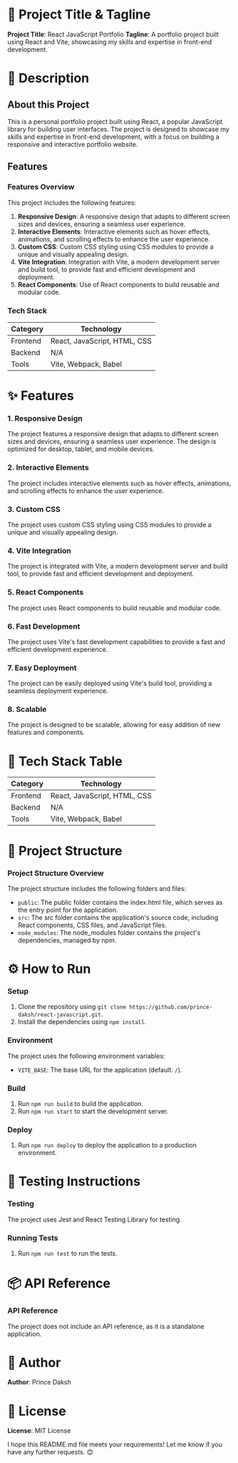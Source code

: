 🚀 Project Title & Tagline
================================

**Project Title**: React JavaScript Portfolio
**Tagline**: A portfolio project built using React and Vite, showcasing my skills and expertise in front-end development.

📖 Description
=============

About this Project
-------------------

This is a personal portfolio project built using React, a popular JavaScript library for building user interfaces. The project is designed to showcase my skills and expertise in front-end development, with a focus on building a responsive and interactive portfolio website.

Features
--------

### Features Overview

This project includes the following features:

1. **Responsive Design**: A responsive design that adapts to different screen sizes and devices, ensuring a seamless user experience.
2. **Interactive Elements**: Interactive elements such as hover effects, animations, and scrolling effects to enhance the user experience.
3. **Custom CSS**: Custom CSS styling using CSS modules to provide a unique and visually appealing design.
4. **Vite Integration**: Integration with Vite, a modern development server and build tool, to provide fast and efficient development and deployment.
5. **React Components**: Use of React components to build reusable and modular code.

### Tech Stack

| Category | Technology |
| --- | --- |
| Frontend | React, JavaScript, HTML, CSS |
| Backend | N/A |
| Tools | Vite, Webpack, Babel |

✨ Features
==========

### 1. Responsive Design

The project features a responsive design that adapts to different screen sizes and devices, ensuring a seamless user experience. The design is optimized for desktop, tablet, and mobile devices.

### 2. Interactive Elements

The project includes interactive elements such as hover effects, animations, and scrolling effects to enhance the user experience.

### 3. Custom CSS

The project uses custom CSS styling using CSS modules to provide a unique and visually appealing design.

### 4. Vite Integration

The project is integrated with Vite, a modern development server and build tool, to provide fast and efficient development and deployment.

### 5. React Components

The project uses React components to build reusable and modular code.

### 6. Fast Development

The project uses Vite's fast development capabilities to provide a fast and efficient development experience.

### 7. Easy Deployment

The project can be easily deployed using Vite's build tool, providing a seamless deployment experience.

### 8. Scalable

The project is designed to be scalable, allowing for easy addition of new features and components.

🧰 Tech Stack Table
==================

| Category | Technology |
| --- | --- |
| Frontend | React, JavaScript, HTML, CSS |
| Backend | N/A |
| Tools | Vite, Webpack, Babel |

📁 Project Structure
==================

### Project Structure Overview

The project structure includes the following folders and files:

* `public`: The public folder contains the index.html file, which serves as the entry point for the application.
* `src`: The src folder contains the application's source code, including React components, CSS files, and JavaScript files.
* `node_modules`: The node_modules folder contains the project's dependencies, managed by npm.

⚙️ How to Run
=============

### Setup

1. Clone the repository using `git clone https://github.com/prince-daksh/react-javascript.git`.
2. Install the dependencies using `npm install`.

### Environment

The project uses the following environment variables:

* `VITE_BASE`: The base URL for the application (default: `/`).

### Build

1. Run `npm run build` to build the application.
2. Run `npm run start` to start the development server.

### Deploy

1. Run `npm run deploy` to deploy the application to a production environment.

🧪 Testing Instructions
=====================

### Testing

The project uses Jest and React Testing Library for testing.

### Running Tests

1. Run `npm run test` to run the tests.

📦 API Reference
================

### API Reference

The project does not include an API reference, as it is a standalone application.

👤 Author
========

**Author**: Prince Daksh

📝 License
=========

**License**: MIT License

I hope this README.md file meets your requirements! Let me know if you have any further requests. 😊
